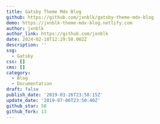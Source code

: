 ```yaml
---
title: Gatsby Theme Mdx Blog
github: https://github.com/jxnblk/gatsby-theme-mdx-blog
demo: https://jxnblk-theme-mdx-blog.netlify.com
author: jxnblk
author_link: https://github.com/jxnblk
date: 2024-02-18T12:29:50.002Z
description: ''
ssg:
  - Gatsby
css: []
cms: []
category:
  - Blog
  - Documentation
draft: false
publish_date: '2019-03-26T23:58:15Z'
update_date: '2019-07-06T23:50:40Z'
github_star: 58
github_fork: 13
---
```

